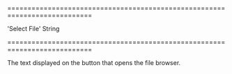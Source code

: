 <!--**
/*-------------------------------------------
    Auto-generated file. Do not modify.
-------------------------------------------

**-->
===========================================================================
<!--default-->'Select File'<!--/default-->
<!--type-->String<!--/type-->
===========================================================================

<!--shortDescription-->
The text displayed on the button that opens the file browser.
<!--/shortDescription-->

<!--fullDescription-->

<!--/fullDescription-->